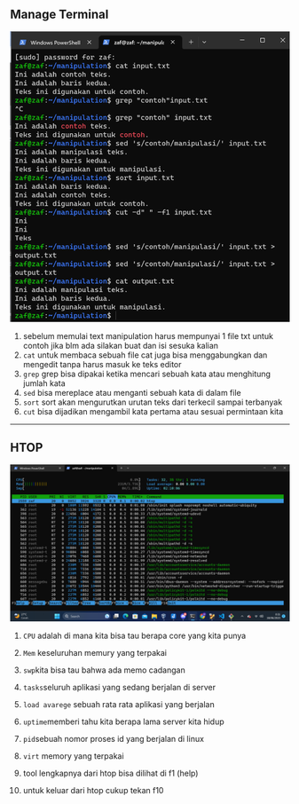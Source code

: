 ## Manage Terminal

![maanipulation.png](../Screenshoot-Stage-1/maanipulation.png)
1. sebelum memulai text manipulation harus mempunyai 1 file txt untuk contoh jika blm ada silakan buat dan isi sesuka kalian
2. `cat` untuk membaca sebuah file cat juga bisa menggabungkan dan mengedit tanpa harus masuk ke teks editor
3. `grep` grep bisa dipakai ketika mencari sebuah kata atau menghitung jumlah kata
4. `sed` bisa mereplace atau menganti sebuah kata di dalam file
5. `sort` sort akan mengurutkan urutan teks dari terkecil sampai terbanyak
6. `cut` bisa dijadikan mengambil kata pertama atau sesuai permintaan kita
***
## HTOP
![htop.png](../Screenshoot-Stage-1/htop.png)

1. `CPU` adalah di mana kita bisa tau berapa core yang kita punya

2. `Mem` keseluruhan memury yang terpakai

3. `swp`kita bisa tau bahwa ada memo cadangan

4. `tasks`seluruh aplikasi yang sedang berjalan di server

5. `load avarege` sebuah rata rata aplikasi yang berjalan 

6. `uptime`memberi tahu kita berapa lama server kita hidup

7. `pid`sebuah nomor proses id yang berjalan di linux

8. `virt` memory yang terpakai 

9. tool lengkapnya dari htop bisa dilihat di f1 (help)

10. untuk keluar dari htop cukup tekan f10
